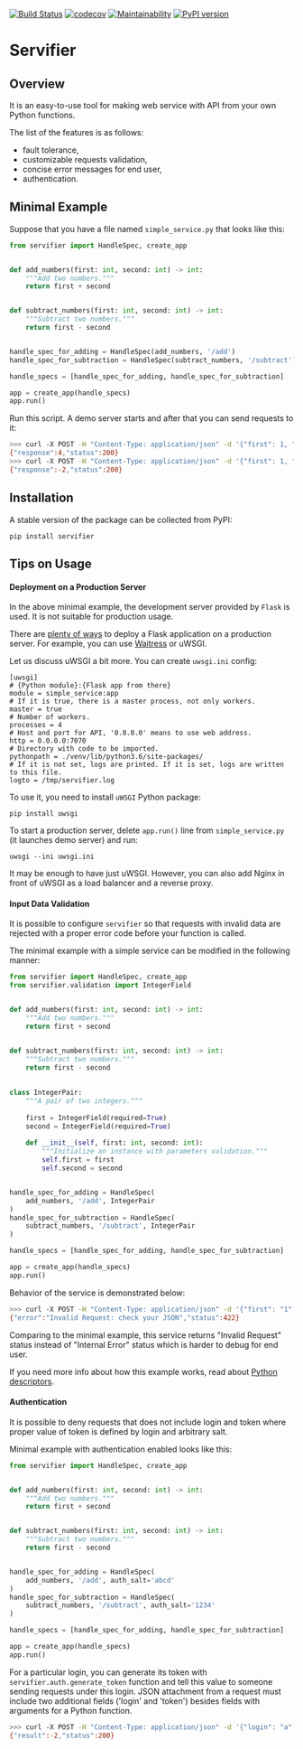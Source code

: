 [![Build Status](https://travis-ci.org/Nikolay-Lysenko/servifier.svg?branch=master)](https://travis-ci.org/Nikolay-Lysenko/servifier)
[![codecov](https://codecov.io/gh/Nikolay-Lysenko/servifier/branch/master/graph/badge.svg)](https://codecov.io/gh/Nikolay-Lysenko/servifier)
[![Maintainability](https://api.codeclimate.com/v1/badges/b9203957727d2ea2d808/maintainability)](https://codeclimate.com/github/Nikolay-Lysenko/servifier/maintainability)
[![PyPI version](https://badge.fury.io/py/servifier.svg)](https://badge.fury.io/py/servifier)

# Servifier

## Overview

It is an easy-to-use tool for making web service with API from your own Python functions.

The list of the features is as follows:
* fault tolerance,
* customizable requests validation,
* concise error messages for end user,
* authentication.

## Minimal Example

Suppose that you have a file named `simple_service.py` that looks like this:

```python
from servifier import HandleSpec, create_app


def add_numbers(first: int, second: int) -> int:
    """Add two numbers."""
    return first + second


def subtract_numbers(first: int, second: int) -> int:
    """Subtract two numbers."""
    return first - second


handle_spec_for_adding = HandleSpec(add_numbers, '/add')
handle_spec_for_subtraction = HandleSpec(subtract_numbers, '/subtract')

handle_specs = [handle_spec_for_adding, handle_spec_for_subtraction]

app = create_app(handle_specs)
app.run()
```

Run this script. A demo server starts and after that you can send requests to it:

```bash
>>> curl -X POST -H "Content-Type: application/json" -d '{"first": 1, "second": 3}' http://127.0.0.1:5000/add
{"response":4,"status":200}
>>> curl -X POST -H "Content-Type: application/json" -d '{"first": 1, "second": 3}' http://127.0.0.1:5000/subtract
{"response":-2,"status":200}
```

## Installation

A stable version of the package can be collected from PyPI:

```pip install servifier```

## Tips on Usage

#### Deployment on a Production Server

In the above minimal example, the development server provided by `Flask` is used. It is not suitable for production usage.

There are [plenty of ways](http://flask.pocoo.org/docs/1.0/deploying/) to deploy a Flask application on a production server. For example, you can use [Waitress](http://flask.pocoo.org/docs/1.0/tutorial/deploy/#run-with-a-production-server) or uWSGI.

Let us discuss uWSGI a bit more. You can create `uwsgi.ini` config:

```
[uwsgi]
# {Python module}:{Flask app from there}
module = simple_service:app
# If it is true, there is a master process, not only workers.
master = true
# Number of workers.
processes = 4
# Host and port for API, '0.0.0.0' means to use web address.
http = 0.0.0.0:7070
# Directory with code to be imported.
pythonpath = ./venv/lib/python3.6/site-packages/
# If it is not set, logs are printed. If it is set, logs are written to this file.
logto = /tmp/servifier.log
```

To use it, you need to install `uWSGI` Python package:
```
pip install uwsgi
```

To start a production server, delete `app.run()` line from `simple_service.py` (it launches demo server) and run:
```
uwsgi --ini uwsgi.ini
```

It may be enough to have just uWSGI. However, you can also add Nginx in front of uWSGI as a load balancer and a reverse proxy.

#### Input Data Validation

It is possible to configure `servifier` so that requests with invalid data are rejected with a proper error code before your function is called.

The minimal example with a simple service can be modified in the following manner:

```python
from servifier import HandleSpec, create_app
from servifier.validation import IntegerField


def add_numbers(first: int, second: int) -> int:
    """Add two numbers."""
    return first + second


def subtract_numbers(first: int, second: int) -> int:
    """Subtract two numbers."""
    return first - second
    
    
class IntegerPair:
    """A pair of two integers."""
    
    first = IntegerField(required=True)
    second = IntegerField(required=True)
    
    def __init__(self, first: int, second: int):
        """Initialize an instance with parameters validation."""
        self.first = first
        self.second = second


handle_spec_for_adding = HandleSpec(
    add_numbers, '/add', IntegerPair
)
handle_spec_for_subtraction = HandleSpec(
    subtract_numbers, '/subtract', IntegerPair
)

handle_specs = [handle_spec_for_adding, handle_spec_for_subtraction]

app = create_app(handle_specs)
app.run()
```

Behavior of the service is demonstrated below:

```bash
>>> curl -X POST -H "Content-Type: application/json" -d '{"first": "1", "second": 3}' http://127.0.0.1:5000/add
{"error":"Invalid Request: check your JSON","status":422}
```

Comparing to the minimal example, this service returns "Invalid Request" status instead of "Internal Error" status which is harder to debug for end user.

If you need more info about how this example works, read about [Python descriptors](https://www.codevoila.com/post/69/python-descriptors-example).

#### Authentication

It is possible to deny requests that does not include login and token where proper value of token is defined by login and arbitrary salt.

Minimal example with authentication enabled looks like this:

```python
from servifier import HandleSpec, create_app


def add_numbers(first: int, second: int) -> int:
    """Add two numbers."""
    return first + second


def subtract_numbers(first: int, second: int) -> int:
    """Subtract two numbers."""
    return first - second


handle_spec_for_adding = HandleSpec(
    add_numbers, '/add', auth_salt='abcd'
)
handle_spec_for_subtraction = HandleSpec(
    subtract_numbers, '/subtract', auth_salt='1234'
)

handle_specs = [handle_spec_for_adding, handle_spec_for_subtraction]

app = create_app(handle_specs)
app.run()
```

For a particular login, you can generate its token with `servifier.auth.generate_token` function and tell this value to someone sending requests under this login. JSON attachment from a request must include two additional fields ('login' and 'token') besides fields with arguments for a Python function.

```bash
>>> curl -X POST -H "Content-Type: application/json" -d '{"login": "a", "token": "6491cacf01b2e1c6d08a5609d2f570ea57d71ae7f06e0391276d70d935d29aa51888d566751aa36dc5e12e18da693ece36427c167e2a7a67e48aca8928ba3979", "first": 1, "second": 3}' http://127.0.0.1:5000/subtract
{"result":-2,"status":200}
```
